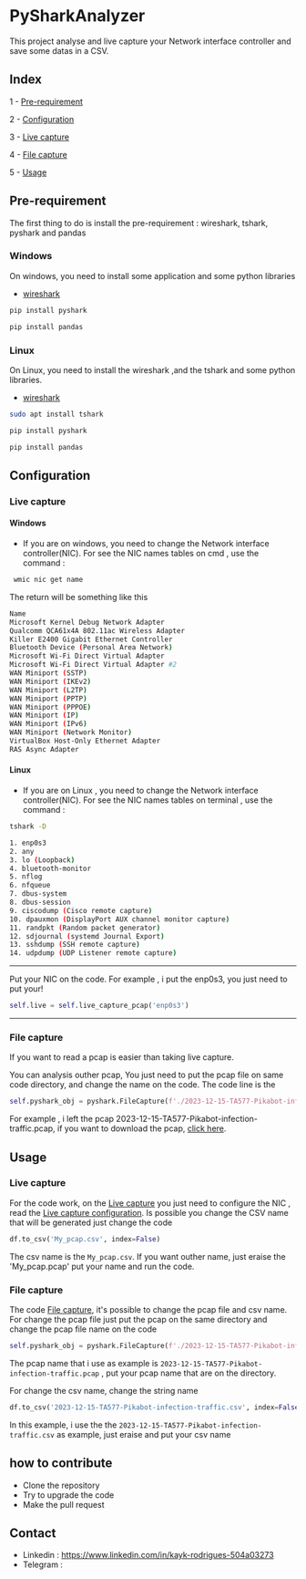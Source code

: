 # PySharkAnalyzer


This project analyse and live capture your Network interface controller and save some datas in a CSV.


## Index

1 - [Pre-requirement](#pre-requirement)

2 - [Configuration](#configuration)

3 - [Live capture](#live-capture)

4 - [File capture](#file-capture)

5 - [Usage](#usage)
## Pre-requirement

The first thing to do is install the pre-requirement : wireshark, tshark, pyshark and pandas

### Windows 
  On windows, you need to install some application and some python libraries
  + [wireshark](https://www.wireshark.org/download.html)
  ```python
  pip install pyshark
  ```
  ```python
  pip install pandas
  ```
### Linux
On Linux, you need to install the wireshark ,and the tshark and some python libraries.
+ [wireshark](https://www.wireshark.org/download.html)
```bash
sudo apt install tshark
```
  ```python
  pip install pyshark
  ```
  ```python
  pip install pandas
  ```



## Configuration

### Live capture

#### Windows
 
+ If you are on windows, you need to change the Network interface controller(NIC). For see the NIC names tables on cmd , use the command :

```bash
 wmic nic get name
```
The return will be something like this
```bash
Name
Microsoft Kernel Debug Network Adapter
Qualcomm QCA61x4A 802.11ac Wireless Adapter
Killer E2400 Gigabit Ethernet Controller
Bluetooth Device (Personal Area Network)
Microsoft Wi-Fi Direct Virtual Adapter
Microsoft Wi-Fi Direct Virtual Adapter #2
WAN Miniport (SSTP)
WAN Miniport (IKEv2)
WAN Miniport (L2TP)
WAN Miniport (PPTP)
WAN Miniport (PPPOE)
WAN Miniport (IP)
WAN Miniport (IPv6)
WAN Miniport (Network Monitor)
VirtualBox Host-Only Ethernet Adapter
RAS Async Adapter
```
#### Linux

+ If you are on Linux , you need to change the Network interface controller(NIC). For see the NIC names tables on terminal , use the command :

```bash
tshark -D
```
```bash
1. enp0s3
2. any
3. lo (Loopback)
4. bluetooth-monitor
5. nflog
6. nfqueue
7. dbus-system
8. dbus-session
9. ciscodump (Cisco remote capture)
10. dpauxmon (DisplayPort AUX channel monitor capture)
11. randpkt (Random packet generator)
12. sdjournal (systemd Journal Export)
13. sshdump (SSH remote capture)
14. udpdump (UDP Listener remote capture)
```


---


Put your NIC on the code. For example , i put the enp0s3, you just need to put your!
```python
self.live = self.live_capture_pcap('enp0s3')
``` 

---

### File capture 

If you want to read a pcap is easier than taking live capture.

You can analysis outher pcap, You just need to put the pcap file on same code directory, and change the name on the code.
The code line is the
```python
self.pyshark_obj = pyshark.FileCapture(f'./2023-12-15-TA577-Pikabot-infection-traffic.pcap')
```
For example , i left the pcap 2023-12-15-TA577-Pikabot-infection-traffic.pcap, if you want to download the pcap, [click here](https://www.malware-traffic-analysis.net/2023/12/18/index.html).


## Usage
### Live capture
For the code work, on the [Live capture](https://github.com/kaykRodr1gu3s/PySharkAnalyzer/tree/main/Live%20capture) you just need to configure the NIC , read the [Live capture configuration](#live-capture). Is possible you change the CSV name that will be generated just change the code
```python 
df.to_csv('My_pcap.csv', index=False)
```
The csv name is the ```My_pcap.csv```. If you want outher name, just eraise the 'My_pcap.pcap' put your name and run the code.

### File capture

The code [File capture](https://github.com/kaykRodr1gu3s/PySharkAnalyzer/tree/main/File%20capture), it's possible to change the pcap file and csv name. For change the pcap file just put the pcap on the same directory and change the pcap file name  on the code
```python
self.pyshark_obj = pyshark.FileCapture(f'./2023-12-15-TA577-Pikabot-infection-traffic.pcap')
```
The pcap name that i use as example is ```2023-12-15-TA577-Pikabot-infection-traffic.pcap``` , put your pcap name that are on the directory.

For change the csv name, change the string name
```python
df.to_csv('2023-12-15-TA577-Pikabot-infection-traffic.csv', index=False)
```
In this example, i use the the ```2023-12-15-TA577-Pikabot-infection-traffic.csv``` as example, just eraise and put your csv name




## how to contribute
 + Clone the repository
 + Try to upgrade the code
 + Make the pull request



## Contact


+ Linkedin : https://www.linkedin.com/in/kayk-rodrigues-504a03273
+ Telegram : 
